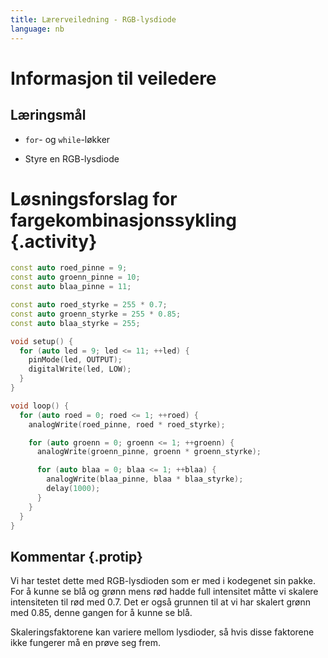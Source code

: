 ```yaml
---
title: Lærerveiledning - RGB-lysdiode
language: nb
---
```



# Informasjon til veiledere

## Læringsmål

+ `for`- og `while`-løkker

+ Styre en RGB-lysdiode


# Løsningsforslag for fargekombinasjonssykling {.activity}

```cpp
const auto roed_pinne = 9;
const auto groenn_pinne = 10;
const auto blaa_pinne = 11;

const auto roed_styrke = 255 * 0.7;
const auto groenn_styrke = 255 * 0.85;
const auto blaa_styrke = 255;

void setup() {
  for (auto led = 9; led <= 11; ++led) {
    pinMode(led, OUTPUT);
    digitalWrite(led, LOW);
  }
}

void loop() {
  for (auto roed = 0; roed <= 1; ++roed) {
    analogWrite(roed_pinne, roed * roed_styrke);

    for (auto groenn = 0; groenn <= 1; ++groenn) {
      analogWrite(groenn_pinne, groenn * groenn_styrke);

      for (auto blaa = 0; blaa <= 1; ++blaa) {
        analogWrite(blaa_pinne, blaa * blaa_styrke);
        delay(1000);
      }
    }
  }
}
```

## Kommentar {.protip}

Vi har testet dette med RGB-lysdioden som er med i kodegenet sin pakke. For å kunne se blå og grønn mens rød hadde full
intensitet måtte vi skalere intensiteten til rød med 0.7. Det er også grunnen til at vi har skalert grønn med 0.85, denne gangen
for å kunne se blå.

Skaleringsfaktorene kan variere mellom lysdioder, så hvis disse faktorene ikke fungerer må en prøve seg frem.
